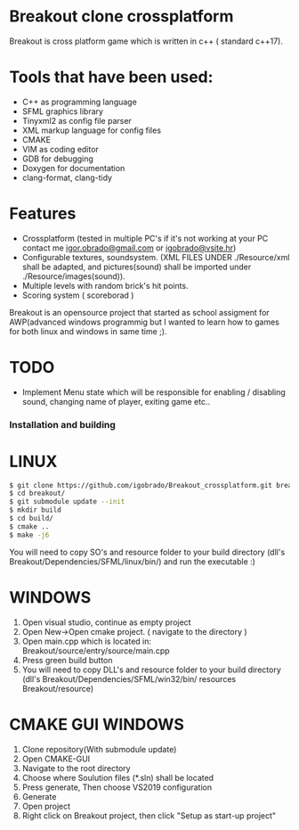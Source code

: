 # Breakout clone crossplatform

Breakout is cross platform game which is written in c++ ( standard c++17).

# Tools that have been used: 
  - C++ as programming language
  - SFML graphics library
  - Tinyxml2 as config file parser
  - XML markup language for config files
  - CMAKE
  - VIM as coding editor
  - GDB for debugging
  - Doxygen for documentation
  - clang-format, clang-tidy
  
# Features
  - Crossplatform (tested in multiple PC's if it's not working at your PC contact me igor.obrado@gmail.com or igobrado@vsite.hr)
  - Configurable textures, soundsystem. (XML FILES UNDER ./Resource/xml shall be adapted, and pictures(sound) shall be imported under ./Resource/images(sound)).
 - Multiple levels with random brick's hit points.
 - Scoring system ( scoreborad )

Breakout is an opensource project that started as school assigment for AWP(advanced windows programmig but I wanted to learn how to games for both linux and windows in same time ;).

# TODO
- Implement Menu state which will be responsible for enabling / disabling sound, changing name of player, exiting game etc..

### Installation and building

# LINUX
```sh
$ git clone https://github.com/igobrado/Breakout_crossplatform.git breakout/
$ cd breakout/
$ git submodule update --init
$ mkdir build
$ cd build/
$ cmake ..
$ make -j6
```
You will need to copy SO's and resource folder to your build directory 
(dll's Breakout/Dependencies/SFML/linux/bin/)
and run the executable :) 

# WINDOWS

1) Open visual studio, continue as empty project
2) Open New->Open cmake project. ( navigate to the directory )
3) Open main.cpp which is located in: Breakout/source/entry/source/main.cpp
4) Press green build button
5) You will need to copy DLL's and resource folder to your build directory 
(dll's Breakout/Dependencies/SFML/win32/bin/ resources Breakout/resource)

# CMAKE GUI WINDOWS
1) Clone repository(With submodule update)
2) Open CMAKE-GUI
3) Navigate to the root directory
4) Choose where Soulution files (*.sln) shall be located
5) Press generate, Then choose VS2019 configuration
6) Generate
7) Open project
8) Right click on Breakout project, then click "Setup as start-up project"



